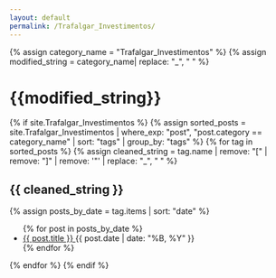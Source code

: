 ```yaml
---
layout: default
permalink: /Trafalgar_Investimentos/
---
```


{% assign category_name = "Trafalgar_Investimentos" %}
{% assign modified_string = category_name| replace: "_", " " %}
<h1>{{modified_string}}</h1>
{% if site.Trafalgar_Investimentos %}
{% assign sorted_posts = site.Trafalgar_Investimentos | where_exp: "post", "post.category == category_name" | sort: "tags" | group_by: "tags" %}
{% for tag in sorted_posts %}
{% assign cleaned_string = tag.name | remove: "[" | remove: "]" | remove: '"' | replace: "_", " " %}
<h2>{{ cleaned_string }}</h2>
{% assign posts_by_date = tag.items | sort: "date" %}
<ul>
{% for post in posts_by_date %}
<li><a href="{{ post.url | relative_url }}">{{ post.title }} </a><span>{{ post.date | date: "%B, %Y" }}</span></li>
{% endfor %}
</ul>
{% endfor %}
{% endif %}
